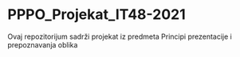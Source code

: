 # PPPO_Projekat_IT48-2021
Ovaj repozitorijum sadrži projekat iz predmeta Principi prezentacije i prepoznavanja oblika
